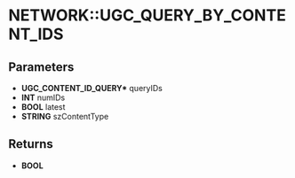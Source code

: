 # NETWORK::UGC_QUERY_BY_CONTENT_IDS

## Parameters
* **UGC_CONTENT_ID_QUERY\*** queryIDs
* **INT** numIDs
* **BOOL** latest
* **STRING** szContentType

## Returns
* **BOOL**